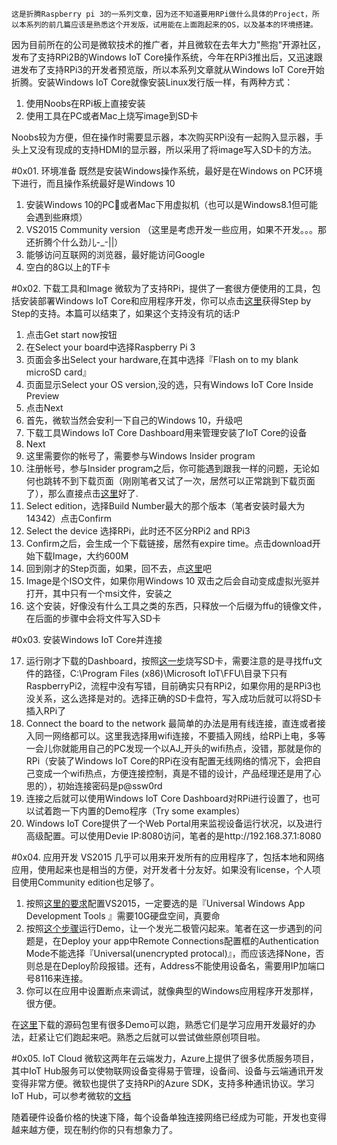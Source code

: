     这是折腾Raspberry pi 3的一系列文章，因为还不知道要用RPi做什么具体的Project，所以本系列的前几篇应该是熟悉这个开发版，试用能在上面跑起来的OS，以及基本的环境搭建。

因为目前所在的公司是微软技术的推广者，并且微软在去年大力"熊抱"开源社区，发布了支持RPi2B的Windows IoT Core操作系统，今年在RPi3推出后，又迅速跟进发布了支持RPi3的开发者预览版，所以本系列文章就从Windows IoT Core开始折腾。安装Windows IoT Core就像安装Linux发行版一样，有两种方式：  

1. 使用Noobs在RPi板上直接安装
2. 使用工具在PC或者Mac上烧写image到SD卡

Noobs较为方便，但在操作时需要显示器，本次购买RPi没有一起购入显示器，手头上又没有现成的支持HDMI的显示器，所以采用了将image写入SD卡的方法。

#0x01. 环境准备
既然是安装Windows操作系统，最好是在Windows on PC环境下进行，而且操作系统最好是Windows 10 
 
1. 安装Windows 10的PC或者Mac下用虚拟机（也可以是Windows8.1但可能会遇到些麻烦）
2. VS2015 Community version （这里是考虑开发一些应用，如果不开发。。。那还折腾个什么劲儿-_-||）
3. 能够访问互联网的浏览器，最好能访问Google
4. 空白的8G以上的TF卡


#0x02. 下载工具和Image
微软为了支持RPi，提供了一套很方便使用的工具，包括安装部署Windows IoT Core和应用程序开发，你可以点击[这里](https://developer.microsoft.com/en-us/windows/iot)获得Step by Step的支持。本篇可以结束了，如果这个支持没有坑的话:P

1. 点击Get start now按钮
2. 在Select your board中选择Raspberry Pi 3
3. 页面会多出Select your hardware,在其中选择『Flash on to my blank microSD card』
4. 页面显示Select your OS version,没的选，只有Windows IoT Core Inside Preview
5. 点击Next
6. 首先，微软当然会安利一下自己的Windows 10，升级吧
7. 下载工具Windows IoT Core Dashboard用来管理安装了IoT Core的设备
8. Next
9. 这里需要你的帐号了，需要参与Windows Insider program
10. 注册帐号，参与Insider program之后，你可能遇到跟我一样的问题，无论如何也跳转不到下载页面（刚刚笔者又试了一次，居然可以正常跳到下载页面了），那么直接点击[这里](https://www.microsoft.com/en-us/software-download/windowsiot)好了.
11. Select edition，选择Build Number最大的那个版本（笔者安装时最大为14342）点击Confirm
12. Select the device 选择RPi，此时还不区分RPi2 and RPi3
13. Confirm之后，会生成一个下载链接，居然有expire time。点击download开始下载Image，大约600M
14. 回到刚才的Step页面，如果，回不去，点[这里](https://developer.microsoft.com/en-us/windows/iot/win10/GetStarted/rpi3/sdcard/insider/GetStartedStep1.htm)吧
15. Image是个ISO文件，如果你用Windows 10 双击之后会自动变成虚拟光驱并打开，其中只有一个msi文件，安装之
16. 这个安装，好像没有什么工具之类的东西，只释放一个后缀为ffu的镜像文件，在后面的步骤中会将文件写入SD卡

#0x03. 安装Windows IoT Core并连接

17. 运行刚才下载的Dashboard，按照[这一步](https://developer.microsoft.com/en-us/windows/iot/win10/GetStarted/rpi3/sdcard/insider/getstartedstep2)烧写SD卡，需要注意的是寻找ffu文件的路径，C:\Program Files (x86)\Microsoft IoT\FFU\目录下只有RaspberryPi2，流程中没有写错，目前确实只有RPi2，如果你用的是RPi3也没关系，这么选择是对的。选择正确的SD卡盘符，写入成功后就可以将SD卡插入RPi了
18. Connect the board to the network 最简单的办法是用有线连接，直连或者接入同一网络都可以。这里我选择用wifi连接，不要插入网线，给RPi上电，多等一会儿你就能用自己的PC发现一个以AJ_开头的wifi热点，没错，那就是你的RPi（安装了Windows IoT Core的RPi在没有配置无线网络的情况下，会把自己变成一个wifi热点，方便连接控制，真是不错的设计，产品经理还是用了心思的），初始连接密码是p@ssw0rd
19. 连接之后就可以使用Windows IoT Core Dashboard对RPi进行设置了，也可以试着跑一下内置的Demo程序（Try some examples）
20. Windows IoT Core提供了一个Web Portal用来监视设备运行状况，以及进行高级配置。可以使用Devie IP:8080访问，笔者的是http://192.168.37.1:8080

#0x04. 应用开发
VS2015 几乎可以用来开发所有的应用程序了，包括本地和网络应用，使用起来也是相当的方便，对开发者十分友好。如果没有license，个人项目使用Community edition也足够了。

1. 按照[这里的要求](https://developer.microsoft.com/en-us/windows/iot/win10/GetStarted/rpi3/sdcard/insider/getstartedstep3)配置VS2015，一定要选的是『Universal Windows App Development Tools 』需要10G硬盘空间，真要命
2. 按照[这个步骤](https://developer.microsoft.com/en-us/windows/iot/win10/GetStarted/rpi3/sdcard/insider/getstartedstep4)运行Demo，让一个发光二极管闪起来。笔者在这一步遇到的问题是，在Deploy your app中Remote Connections配置框的Authentication Mode不能选择『Universal(unencrypted protocal)』，而应该选择None，否则总是在Deploy阶段报错。还有，Address不能使用设备名，需要用IP加端口号8116来连接。
3. 你可以在应用中设置断点来调试，就像典型的Windows应用程序开发那样，很方便。

在[这里](https://github.com/ms-iot/samples/archive/develop.zip)下载的源码包里有很多Demo可以跑，熟悉它们是学习应用开发最好的办法，赶紧让它们跑起来吧。熟悉之后就可以尝试做些原创项目啦。

#0x05. IoT Cloud
微软这两年在云端发力，Azure上提供了很多优质服务项目，其中IoT Hub服务可以使物联网设备变得易于管理，设备间、设备与云端通讯开发变得非常方便。微软也提供了支持RPi的Azure SDK，支持多种通讯协议。学习IoT Hub，可以参考微软的[文档](https://azure.microsoft.com/en-us/documentation/learning-paths/iot-hub/)

随着硬件设备价格的快速下降，每个设备单独连接网络已经成为可能，开发也变得越来越方便，现在制约你的只有想象力了。
